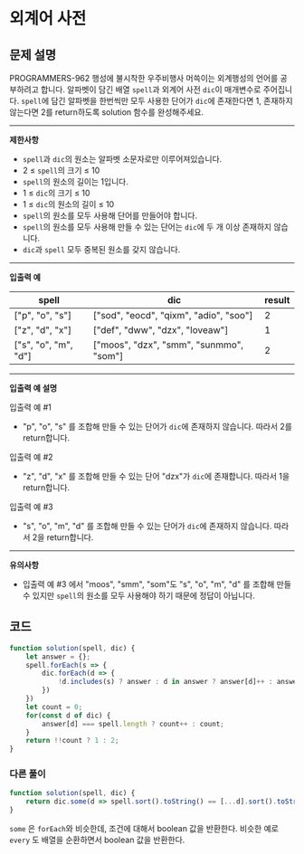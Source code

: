 # 외계어 사전

## **문제 설명**

PROGRAMMERS-962 행성에 불시착한 우주비행사 머쓱이는 외계행성의 언어를 공부하려고 합니다. 알파벳이 담긴 배열 `spell`과 외계어 사전 `dic`이 매개변수로 주어집니다. `spell`에 담긴 알파벳을 한번씩만 모두 사용한 단어가 `dic`에 존재한다면 1, 존재하지 않는다면 2를 return하도록 solution 함수를 완성해주세요.

***

**제한사항**

* `spell`과 `dic`의 원소는 알파벳 소문자로만 이루어져있습니다.
* 2 ≤ `spell`의 크기 ≤ 10
* `spell`의 원소의 길이는 1입니다.
* 1 ≤ `dic`의 크기 ≤ 10
* 1 ≤ `dic`의 원소의 길이 ≤ 10
* `spell`의 원소를 모두 사용해 단어를 만들어야 합니다.
* `spell`의 원소를 모두 사용해 만들 수 있는 단어는 `dic`에 두 개 이상 존재하지 않습니다.
* `dic`과 `spell` 모두 중복된 원소를 갖지 않습니다.

***

**입출력 예**

| spell                 | dic                                      | result |
| --------------------- | ---------------------------------------- | ------ |
| \["p", "o", "s"]      | \["sod", "eocd", "qixm", "adio", "soo"]  | 2      |
| \["z", "d", "x"]      | \["def", "dww", "dzx", "loveaw"]         | 1      |
| \["s", "o", "m", "d"] | \["moos", "dzx", "smm", "sunmmo", "som"] | 2      |

***

**입출력 예 설명**

입출력 예 #1

* "p", "o", "s" 를 조합해 만들 수 있는 단어가 `dic`에 존재하지 않습니다. 따라서 2를 return합니다.

입출력 예 #2

* "z", "d", "x" 를 조합해 만들 수 있는 단어 "dzx"가 `dic`에 존재합니다. 따라서 1을 return합니다.

입출력 예 #3

* "s", "o", "m", "d" 를 조합해 만들 수 있는 단어가 `dic`에 존재하지 않습니다. 따라서 2을 return합니다.

***

**유의사항**

* 입출력 예 #3 에서 "moos", "smm", "som"도 "s", "o", "m", "d" 를 조합해 만들 수 있지만 `spell`의 원소를 모두 사용해야 하기 때문에 정답이 아닙니다.



## 코드

```javascript
function solution(spell, dic) {
    let answer = {};
    spell.forEach(s => {
        dic.forEach(d => {
            !d.includes(s) ? answer : d in answer ? answer[d]++ : answer[d] = 1
        })
    })
    let count = 0;
    for(const d of dic) {
        answer[d] === spell.length ? count++ : count;
    }
    return !!count ? 1 : 2;
}
```

### 다른 풀이

```javascript
function solution(spell, dic) {
    return dic.some(d => spell.sort().toString() == [...d].sort().toString()) ? 1 : 2;
}
```

`some` 은 `forEach`와 비슷한데, 조건에 대해서 boolean 값을 반환한다. 비슷한 예로 `every` 도 배열을 순환하면서 boolean 값을 반환한다.
